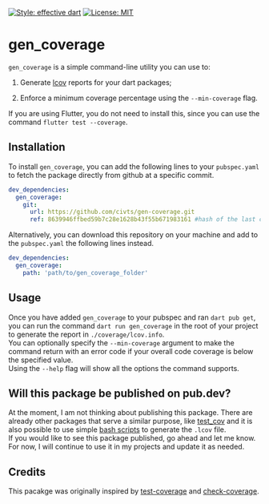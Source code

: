 [![Style: effective dart](https://img.shields.io/badge/style-effective%20dart-47bef3)](https://github.com/tenhobi/effective_dart)
[![License: MIT](https://img.shields.io/badge/license-MIT-blue.svg)](https://opensource.org/licenses/MIT)

# gen_coverage

`gen_coverage` is a simple command-line utility you can use to:

1.  Generate [lcov](https://github.com/linux-test-project/lcov) reports for your
    dart packages;

1.  Enforce a minimum coverage percentage using the `--min-coverage` flag.

If you are using Flutter, you do not need to install this, since you can use the
command `flutter test --coverage`.

## Installation

To install `gen_coverage`, you can add the following lines to your
`pubspec.yaml` to fetch the package directly from github at a specific commit.

```yaml
dev_dependencies:
  gen_coverage:
    git:
      url: https://github.com/civts/gen-coverage.git
      ref: 8639946ffbed59b7c28e1628b43f55b671983161 #hash of the last commit you want to fetch
```

Alternatively, you can download this repository on your machine and add to the
`pubspec.yaml` the following lines instead.

```yaml
dev_dependencies:
  gen_coverage:
    path: 'path/to/gen_coverage_folder'
```

## Usage

Once you have added `gen_coverage` to your pubspec and ran `dart pub get`, you
can run the command `dart run gen_coverage` in the root of your project to
generate the report in `./coverage/lcov.info`.  
You can optionally specify the `--min-coverage` argument to make the command
return with an error code if your overall code coverage is below the specified
value.  
Using the `--help` flag will show all the options the command supports.

## Will this package be published on pub.dev?

At the moment, I am not thinking about publishing this package. There are
already other packages that serve a similar purpose, like
[test_cov](https://pub.dev/packages/test_cov) and it is also possible to use
simple
[bash scripts](https://github.com/pulyaevskiy/test-coverage/pull/39#issuecomment-817197737)
to generate the `.lcov` file.  
If you would like to see this package published, go ahead and let me know.  
For now, I will continue to use it in my projects and update it as needed.

## Credits

This pacakge was originally inspired by
[test-coverage](https://github.com/pulyaevskiy/test-coverage) and
[check-coverage](https://github.com/f3ath/check-coverage).
